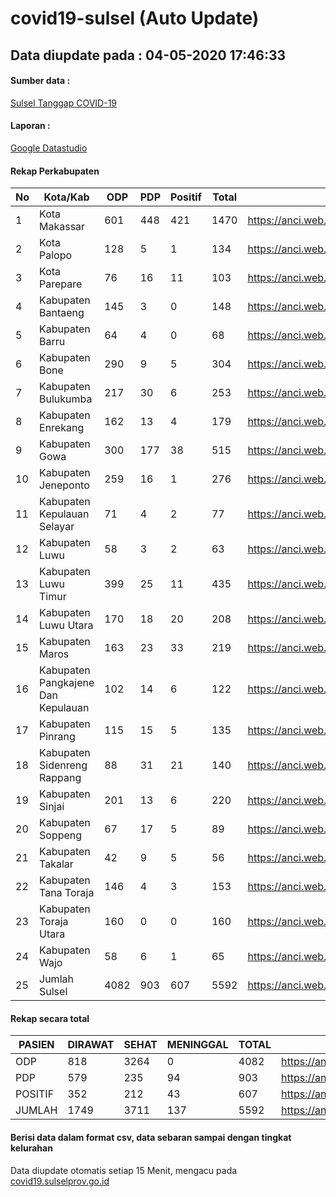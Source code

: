 
# covid19-sulsel (Auto Update)

## Data diupdate pada : 04-05-2020 17:46:33

#### Sumber data :
[Sulsel Tanggap COVID-19](https://covid19.sulselprov.go.id)

#### Laporan :
[Google Datastudio](https://datastudio.google.com/s/jythWGc1j4w)

#### Rekap Perkabupaten 
|No|Kota/Kab|ODP|PDP|Positif|Total|Link|
| --- | --- | --- | --- | --- | --- | --- |
|1|Kota Makassar|601|448|421|1470|https://anci.web.id/cor/kota_makassar|
|2|Kota Palopo|128|5|1|134|https://anci.web.id/cor/kota_palopo|
|3|Kota Parepare|76|16|11|103|https://anci.web.id/cor/kota_parepare|
|4|Kabupaten Bantaeng|145|3|0|148|https://anci.web.id/cor/kabupaten_bantaeng|
|5|Kabupaten Barru|64|4|0|68|https://anci.web.id/cor/kabupaten_barru|
|6|Kabupaten Bone|290|9|5|304|https://anci.web.id/cor/kabupaten_bone|
|7|Kabupaten Bulukumba|217|30|6|253|https://anci.web.id/cor/kabupaten_bulukumba|
|8|Kabupaten Enrekang|162|13|4|179|https://anci.web.id/cor/kabupaten_enrekang|
|9|Kabupaten Gowa|300|177|38|515|https://anci.web.id/cor/kabupaten_gowa|
|10|Kabupaten Jeneponto|259|16|1|276|https://anci.web.id/cor/kabupaten_jeneponto|
|11|Kabupaten Kepulauan Selayar|71|4|2|77|https://anci.web.id/cor/kabupaten_kepulauan_selayar|
|12|Kabupaten Luwu|58|3|2|63|https://anci.web.id/cor/kabupaten_luwu|
|13|Kabupaten Luwu Timur|399|25|11|435|https://anci.web.id/cor/kabupaten_luwu_timur|
|14|Kabupaten Luwu Utara|170|18|20|208|https://anci.web.id/cor/kabupaten_luwu_utara|
|15|Kabupaten Maros|163|23|33|219|https://anci.web.id/cor/kabupaten_maros|
|16|Kabupaten Pangkajene Dan Kepulauan|102|14|6|122|https://anci.web.id/cor/kabupaten_pangkajene_dan_kepulauan|
|17|Kabupaten Pinrang|115|15|5|135|https://anci.web.id/cor/kabupaten_pinrang|
|18|Kabupaten Sidenreng Rappang|88|31|21|140|https://anci.web.id/cor/kabupaten_sidenreng_rappang|
|19|Kabupaten Sinjai|201|13|6|220|https://anci.web.id/cor/kabupaten_sinjai|
|20|Kabupaten Soppeng|67|17|5|89|https://anci.web.id/cor/kabupaten_soppeng|
|21|Kabupaten Takalar|42|9|5|56|https://anci.web.id/cor/kabupaten_takalar|
|22|Kabupaten Tana Toraja|146|4|3|153|https://anci.web.id/cor/kabupaten_tana_toraja|
|23|Kabupaten Toraja Utara|160|0|0|160|https://anci.web.id/cor/kabupaten_toraja_utara|
|24|Kabupaten Wajo|58|6|1|65|https://anci.web.id/cor/kabupaten_wajo|
|25|Jumlah Sulsel|4082|903|607|5592|https://anci.web.id/cor/jumlah_sulsel|

#### Rekap secara total

| PASIEN | DIRAWAT | SEHAT | MENINGGAL | TOTAL | LINK |
| ---- | -------- | ---- | ---- |  ---- | ---- |
| ODP | 818 | 3264 | 0 | 4082 | https://anci.web.id/cor/odp_detail.html |
| PDP | 579 | 235 | 94 | 903 | https://anci.web.id/cor/pdp_detail.html |
| POSITIF | 352 | 212 | 43 | 607 | https://anci.web.id/cor/positif_detail.html |
| JUMLAH | 1749 | 3711 | 137 | 5592 | https://anci.web.id/cor/jumlah_sulsel/ |

 
#### Berisi data dalam format csv, data sebaran sampai dengan tingkat kelurahan

Data diupdate otomatis setiap 15 Menit, mengacu pada [covid19.sulselprov.go.id](https://covid19.sulselprov.go.id)

